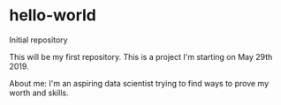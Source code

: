 # hello-world
Initial repository 

This will be my first repository. This is a project I'm starting on May 29th 2019.

About me: I'm an aspiring data scientist trying to find ways to prove my worth and skills.
